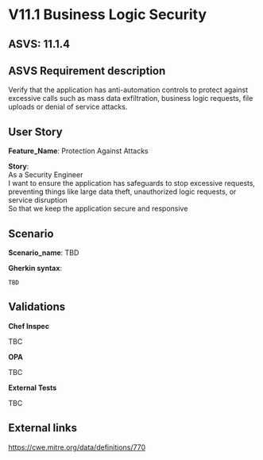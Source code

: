 # V11.1 Business Logic Security

## ASVS: 11.1.4

## ASVS Requirement description

Verify that the application has anti-automation controls to
protect against excessive calls such as mass data exfiltration,
business logic requests, file uploads or denial of service
attacks.

## User Story

**Feature_Name**: Protection Against Attacks

**Story**:\
As a Security Engineer\
I want to ensure the application has safeguards to stop excessive requests, 
preventing things like large data theft, unauthorized logic requests, or 
service disruption\
So that we keep the application secure and responsive

## Scenario

**Scenario_name**: TBD

**Gherkin syntax**:

```gherkin
TBD
```

## Validations

**Chef Inspec**

TBC

**OPA**

TBC

**External Tests**

TBC

## External links

<https://cwe.mitre.org/data/definitions/770>
